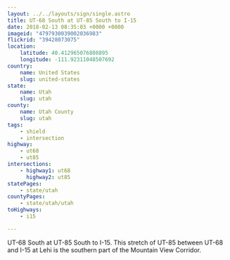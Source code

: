 ```yaml
---
layout: ../../layouts/sign/single.astro
title: UT-68 South at UT-85 South to I-15
date: 2018-02-13 08:35:03 +0000 +0000
imageid: "4797930039002036983"
flickrid: "39428073075"
location:
    latitude: 40.412965076808895
    longitude: -111.92311048507692
country:
    name: United States
    slug: united-states
state:
    name: Utah
    slug: utah
county:
    name: Utah County
    slug: utah
tags:
    - shield
    - intersection
highway:
    - ut68
    - ut85
intersections:
    - highway1: ut68
      highway2: ut85
statePages:
    - state/utah
countyPages:
    - state/utah/utah
toHighways:
    - i15

---
```

UT-68 South at UT-85 South to I-15.  This stretch of UT-85 between UT-68 and I-15 at Lehi is the southern part of the Mountain View Corridor.